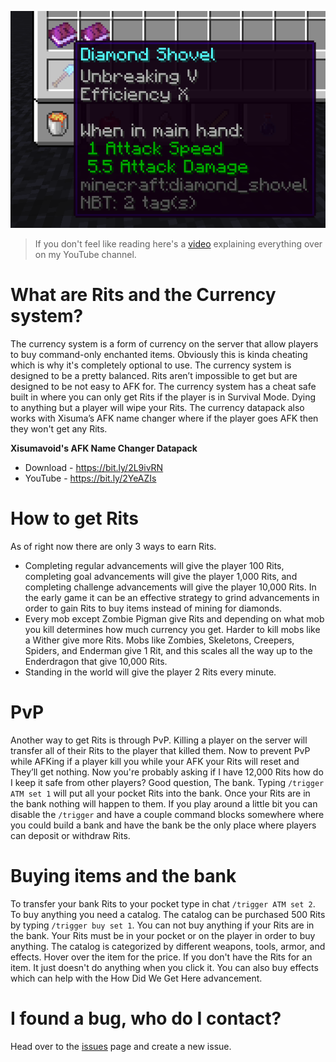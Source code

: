 ![](example.png)

> If you don't feel like reading here's a [video](https://youtu.be/lGe1yAw3gE8) explaining everything over on my YouTube channel.

# What are Rits and the Currency system?
The currency system is a form of currency on the server that allow players to buy command-only enchanted items. Obviously this is kinda cheating which is why it's completely optional to use. The currency system is designed to be a pretty balanced. Rits aren’t impossible to get but are designed to be not easy to AFK for. The currency system has a cheat safe built in where you can only get Rits if the player is in Survival Mode. Dying to anything but a player will wipe your Rits. The currency datapack also works with Xisuma’s AFK name changer where if the player goes AFK then they won't get any Rits. 

**Xisumavoid's AFK Name Changer Datapack**
* Download - https://bit.ly/2L9ivRN
* YouTube - https://bit.ly/2YeAZIs

# How to get Rits
As of right now there are only 3 ways to earn Rits. 
* Completing regular advancements will give the player 100 Rits, completing goal advancements will give the player 1,000 Rits, and completing challenge advancements will give the player 10,000 Rits. In the early game it can be an effective strategy to grind advancements in order to gain Rits to buy items instead of mining for diamonds.
* Every mob except Zombie Pigman give Rits and depending on what mob you kill determines how much currency you get. Harder to kill mobs like a Wither give more Rits. Mobs like Zombies, Skeletons, Creepers, Spiders, and Enderman give 1 Rit, and this scales all the way up to the Enderdragon that give 10,000 Rits.
* Standing in the world will give the player 2 Rits every minute.

# PvP
Another way to get Rits is through PvP. Killing a player on the server will transfer all of their Rits to the player that killed them. Now to prevent PvP while AFKing if a player kill you while your AFK your Rits will reset and They’ll get nothing. Now you're probably asking if I have 12,000 Rits how do I keep it safe from other players? Good question, The bank. Typing `/trigger ATM set 1` will put all your pocket Rits into the bank. Once your Rits are in the bank nothing will happen to them. If you play around a little bit you can disable the `/trigger` and have a couple command blocks somewhere where you could build a bank and have the bank be the only place where players can deposit or withdraw Rits.

# Buying items and the bank
To transfer your bank Rits to your pocket type in chat `/trigger ATM set 2`. To buy anything you need a catalog. The catalog can be purchased 500 Rits by typing `/trigger buy set 1`. You can not buy anything if your Rits are in the bank. Your Rits must be in your pocket or on the player in order to buy anything. The catalog is categorized by different weapons, tools, armor, and effects. Hover over the item for the price. If you don't have the Rits for an item. It just doesn't do anything when you click it. You can also buy effects which can help with the How Did We Get Here advancement.

# I found a bug, who do I contact?
Head over to the [issues](https://github.com/TheGuitarleader/Currency/issues) page and create a new issue.
